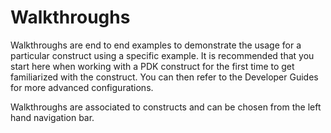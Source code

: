 # Walkthroughs

Walkthroughs are end to end examples to demonstrate the usage for a particular construct using a specific example. It is recommended that you start here when working with a PDK construct for the first time to get familiarized with the construct. You can then refer to the Developer Guides for more advanced configurations.

Walkthroughs are associated to constructs and can be chosen from the left hand navigation bar.
